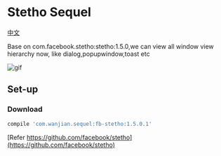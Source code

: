 # Stetho Sequel

[中文](https://github.com/android-notes/stetho/blob/sequel/README-zh.md)

Base on com.facebook.stetho:stetho:1.5.0,we can view all window view hierarchy now,
like dialog,popupwindow,toast etc

![gif](https://github.com/android-notes/stetho/blob/sequel/stetho.gif?raw=true)

## Set-up

### Download
```groovy
compile 'com.wanjian.sequel:fb-stetho:1.5.0.1'

```


[Refer  https://github.com/facebook/stetho](https://github.com/facebook/stetho)
